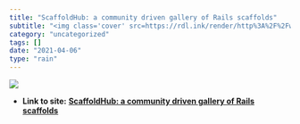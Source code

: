 ```yaml
---
title: "ScaffoldHub: a community driven gallery of Rails scaffolds"
subtitle: "<img class='cover' src=https://rdl.ink/render/http%3A%2F%2Fwww.scaffoldhub.org>"
category: "uncategorized"
tags: []
date: "2021-04-06"
type: "rain"
---
```

<img class="cover" src=https://rdl.ink/render/http%3A%2F%2Fwww.scaffoldhub.org>


* **Link to site:** **[ScaffoldHub: a community driven gallery of Rails scaffolds](http://www.scaffoldhub.org)**